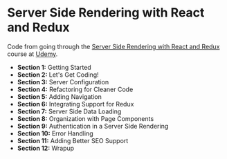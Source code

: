 # Server Side Rendering with React and Redux

Code from going through the [Server Side Rendering with React and Redux](https://www.udemy.com/server-side-rendering-with-react-and-redux/) course at [Udemy](https://www.udemy.com).

- **Section 1:** Getting Started
- **Section 2:** Let's Get Coding!
- **Section 3:** Server Configuration
- **Section 4:** Refactoring for Cleaner Code
- **Section 5:** Adding Navigation
- **Section 6:** Integrating Support for Redux
- **Section 7:** Server Side Data Loading
- **Section 8:** Organization with Page Components
- **Section 9:** Authentication in a Server Side Rendering
- **Section 10:** Error Handling
- **Section 11:** Adding Better SEO Support
- **Section 12:** Wrapup
